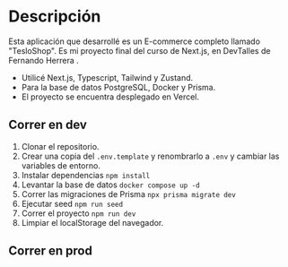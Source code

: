 # Descripción

Esta aplicación que desarrollé es un E-commerce completo llamado "TesloShop". Es mi proyecto final del curso de Next.js, en DevTalles de Fernando Herrera .

- Utilicé Next.js, Typescript, Tailwind y Zustand.
- Para la base de datos PostgreSQL, Docker y Prisma.
- El proyecto se encuentra desplegado en Vercel.

## Correr en dev

1. Clonar el repositorio.
2. Crear una copia del `.env.template` y renombrarlo a `.env` y cambiar las variables de entorno.
3. Instalar dependencias `npm install`
4. Levantar la base de datos `docker compose up -d`
5. Correr las migraciones de Prisma `npx prisma migrate dev`
6. Ejecutar seed `npm run seed`
7. Correr el proyecto `npm run dev`
8. Limpiar el localStorage del navegador.

## Correr en prod
